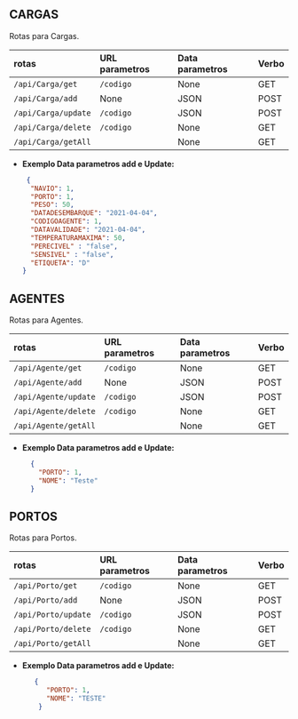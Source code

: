 **CARGAS**
----
  Rotas para Cargas.
  
| rotas      | URL parametros                       | Data parametros                   | Verbo 
|:--------------|:----------------------------------|:----------------------------------|:----------------------------------|
| `/api/Carga/get` | `/codigo` | None | GET
| `/api/Carga/add` | None | JSON | POST
| `/api/Carga/update` | `/codigo` | JSON | POST
| `/api/Carga/delete` | `/codigo` | None | GET
| `/api/Carga/getAll` |  | None | GET


* **Exemplo Data parametros add e Update:**

  ```json
   {
    "NAVIO": 1,
    "PORTO": 1,
    "PESO": 50,
    "DATADESEMBARQUE": "2021-04-04",
    "CODIGOAGENTE": 1,
    "DATAVALIDADE": "2021-04-04",
    "TEMPERATURAMAXIMA": 50,
    "PERECIVEL" : "false",
    "SENSIVEL" : "false",
    "ETIQUETA": "D"
  }
  ```



**AGENTES**
----
  Rotas para Agentes.
  
| rotas      | URL parametros                       | Data parametros                   | Verbo 
|:--------------|:----------------------------------|:----------------------------------|:----------------------------------|
| `/api/Agente/get` | `/codigo` | None | GET
| `/api/Agente/add` | None | JSON | POST
| `/api/Agente/update` | `/codigo` | JSON | POST
| `/api/Agente/delete` | `/codigo` | None | GET
| `/api/Agente/getAll` |  | None | GET


* **Exemplo Data parametros add e Update:**

  ```json
    {
      "PORTO": 1,
      "NOME": "Teste"
    }
  ```


**PORTOS**
----
  Rotas para Portos.
  
| rotas      | URL parametros                       | Data parametros                   | Verbo 
|:--------------|:----------------------------------|:----------------------------------|:----------------------------------|
| `/api/Porto/get` | `/codigo` | None | GET
| `/api/Porto/add` | None | JSON | POST
| `/api/Porto/update` | `/codigo` | JSON | POST
| `/api/Porto/delete` | `/codigo` | None | GET
| `/api/Porto/getAll` |  | None | GET


* **Exemplo Data parametros add e Update:**

  ```json
     {
        "PORTO": 1,
        "NOME": "TESTE"
      }
  ```
